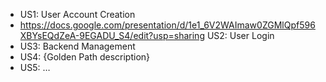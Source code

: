 - <link to template slide> US1: User Account Creation
- <https://docs.google.com/presentation/d/1e1_6V2WAImaw0ZGMlQpf596XBYsEQdZeA-9EGADU_S4/edit?usp=sharing> US2: User Login
- <link to template slide> US3: Backend Management
- <link to template slide> US4: {Golden Path description}
- <link to template slide> US5: …
